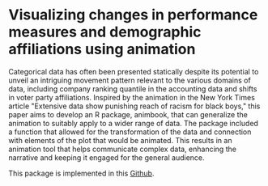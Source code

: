 # Visualizing changes in performance measures and demographic affiliations using animation

Categorical data has often been presented statically despite its potential to unveil an intriguing movement pattern relevant to the various domains of data, including company ranking quantile in the accounting data and shifts in voter party affiliations. Inspired by the animation in the New York Times article "Extensive data show punishing reach of racism for black boys," this paper aims to develop an R package, animbook, that can generalize the animation to suitably apply to a wider range of data. The package included a function that allowed for the transformation of the data and connection with elements of the plot that would be animated. This results in an animation tool that helps communicate complex data, enhancing the narrative and keeping it engaged for the general audience. 

This package is implemented in this [Github](https://github.com/KrisanatA/animbook).
